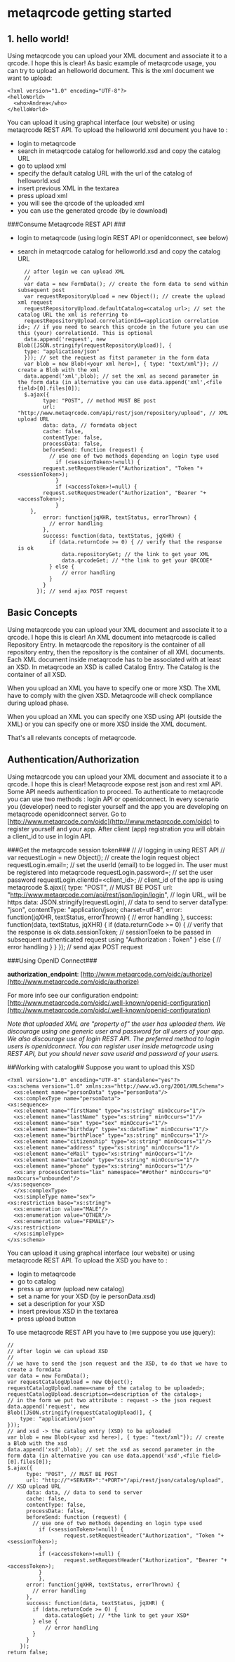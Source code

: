 # metaqrcode getting started

## 1. hello world! ##
Using metaqrcode you can upload your XML document and associate it to a qrcode. I hope this is clear!
As basic example of metaqrcode usage, you can try to upload an helloworld document.
This is the xml document we want to upload:
    
    <?xml version="1.0" encoding="UTF-8"?>
    <helloWorld>
      <who>Andrea</who>
    </helloWorld>
You can upload it using graphcal interface (our website) or using metaqrcode REST API.
To upload the helloworld xml document you have to :

- login to metaqrcode
- search in metaqrcode catalog for helloworld.xsd and copy the catalog URL
- go to uplaod xml
- specify the default catalog URL with the url of the catalog of helloworld.xsd
- insert previous XML in the textarea
- press upload xml
- you will see the qrcode of the uploaded xml
- you can use the generated qrcode (by ie download) 

###Consume Metaqrcode REST API ###
- login to metaqrcode (using login REST API or openidconnect, see below)
- search in metaqrcode catalog for helloworld.xsd and copy the catalog URL


	    // after login we can upload XML
    	//
    	var data = new FormData(); // create the form data to send within subsequent post
    	var requestRepositoryUpload = new Object(); // create the upload xml request 
    	requestRepositoryUpload.defaultCatalog=<catalog url>; // set the catalog URL the xml is referring to
    	requestRepositoryUpload.correlationId=<application correlation id>; // if you need to search this qrcode in the future you can use this (your) correlationId. This is optional
    	data.append('request', new Blob([JSON.stringify(requestRepositoryUpload)], {
    	type: "application/json"
    	})); // set the request as fitst parameter in the form data
    	var blob = new Blob(<your xml here>], { type: "text/xml"}); // create a Blob with the xml
    	data.append('xml',blob); // set the xml as second parameter in the form data (in alternative you can use data.append('xml',<file field>[0].files[0]);
    	$.ajax({
    		  type: "POST", // method MUST BE post
    		  url: "http://www.metaqrcode.com/api/rest/json/repository/upload", // XML upload URL
    		  data: data, // formdata object
    		  cache: false, 
    		  contentType: false, 
    		  processData: false,
    		  beforeSend: function (request) {
    			// use one of two methods depending on login type used
    			  if (<sessionToken>!=null) {
    		  request.setRequestHeader("Authorization", "Token "+<sessionToken>);
    			  }
    			  if (<accessToken>!=null) {
    		  request.setRequestHeader("Authorization", "Bearer "+<accessToken>);
    			  }
    	  },
    		  error: function(jqXHR, textStatus, errorThrown) {
    			// error handling 
    		  },
    		  success: function(data, textStatus, jqXHR) {
    			if (data.returnCode >= 0) { // verify that the response is ok
    				data.repositoryGet; // the link to get your XML
    				data.qrcodeGet; // *the link to get your QRCODE*   
    			} else {
    				// error handling 
    			}
    		  } 
    		}); // send ajax POST request
## Basic Concepts ##
Using metaqrcode you can upload your XML document and associate it to a qrcode. I hope this is clear!
An XML document into metaqrcode is called Repository Entry. In metaqrcode the repository is the container of all repository entry, then the repository is the container of all XML documents. 
Each XML document inside metaqrcode has to be associated with at least an XSD. 
In metaqrcode an XSD is called Catalog Entry. The Catalog is the container of all XSD.

When you upload an XML you have to specify one or more XSD. The XML have to comply with the given XSD. Metaqrcode will check compliance during upload phase.

When you upload an XML you can specify one XSD using API (outside the XML) or you can specify one or more XSD inside the XML document.

That's all relevants concepts of metaqrcode. 
## Authentication/Authorization ##
Using metaqrcode you can upload your XML document and associate it to a qrcode. I hope this is clear!
Metaqrcode expose rest json and rest xml API. Some API needs authentication to proceed.
To authenticate to metaqrcode you can use two methods : login API or openidconnect.
In every scenario you (developer) need to register yourself and the app you are developing on metaqrcode openidconnect server.
Go to [http://www.metaqrcode.com/oidc](http://www.metaqrcode.com/oidc) to register yourself and your app. After client (app) registration you will obtain a client_id to use in login API.

###Get the metaqrcode session token###
	// 
	// logging in using REST API
	//
	var requestLogin = new Object(); // create the login request object
	requestLogin.email=<the email address>; // set the userId (email) to be logged in. The user must be registered into metaqrcode
	requestLogin.password=<password>; // set the user password
	requestLogin.clientId=<client_id>; // client_id of the app is using metaqrcode
	$.ajax({
		  type: "POST", // MUST BE POST
		  url: "http://www.metaqrcode.com/api/rest/json/login/login", // login URL, will be https
		  data: JSON.stringify(requestLogin), // data to send to server
		  dataType: "json",
		  contentType: "application/json; charset=utf-8",
		  error: function(jqXHR, textStatus, errorThrown) {
			// error handling 
		  },
		  success: function(data, textStatus, jqXHR) {
			if (data.returnCode >= 0) { // verify that the response is ok
				data.sessionToken; // sessionToekn to be passed in subsequent authenticated request using "Authorization : Token"
			} else {
				// error handling 
			}
		  } 
		}); // send ajax POST request

###Using OpenID Connect###

**authorization_endpoint**: [http://www.metaqrcode.com/oidc/authorize](http://www.metaqrcode.com/oidc/authorize)

For more info see our configuration endpoint: [http://www.metaqrcode.com/oidc/.well-known/openid-configuration](http://www.metaqrcode.com/oidc/.well-known/openid-configuration)

*Note that uploaded XML are "property of" the user has uploaded them. We discourage using one generic user and password for all users of your app.
*We also discourage use of login REST API. The preferred method to login users is openidconnect.*
You can register user inside metaqrcode using REST API, but you should never save userid and password of your users.*

##Working with catalog##
Suppose you want to upload this XSD

    <?xml version="1.0" encoding="UTF-8" standalone="yes"?>
    <xs:schema version="1.0" xmlns:xs="http://www.w3.org/2001/XMLSchema">
      <xs:element name="personData" type="personData"/>
      <xs:complexType name="personData">
    <xs:sequence>
      <xs:element name="firstName" type="xs:string" minOccurs="1"/>
      <xs:element name="lastName" type="xs:string" minOccurs="1"/>
      <xs:element name="sex" type="sex" minOccurs="1"/>
      <xs:element name="birthday" type="xs:dateTime" minOccurs="1"/>
      <xs:element name="birthPlace" type="xs:string" minOccurs="1"/>
      <xs:element name="citizenship" type="xs:string" minOccurs="1"/>
      <xs:element name="address" type="xs:string" minOccurs="1"/>
      <xs:element name="eMail" type="xs:string" minOccurs="1"/>
      <xs:element name="taxCode" type="xs:string" minOccurs="1"/>
      <xs:element name="phone" type="xs:string" minOccurs="1"/>
      <xs:any processContents="lax" namespace="##other" minOccurs="0" maxOccurs="unbounded"/>
    </xs:sequence>
      </xs:complexType>
      <xs:simpleType name="sex">
    <xs:restriction base="xs:string">
      <xs:enumeration value="MALE"/>
      <xs:enumeration value="OTHER"/>
      <xs:enumeration value="FEMALE"/>
    </xs:restriction>
      </xs:simpleType>
    </xs:schema>

You can upload it using graphcal interface (our website) or using metaqrcode REST API.
To upload the XSD you have to : 

- login to metaqrcode
- go to catalog 
- press up arrow (upload new catalog)
- set a name for your XSD (by ie personData.xsd)
- set a description for your XSD
- insert previous XSD in the textarea
- press upload button

To use metaqrcode REST API you have to (we suppose you use jquery):

	//
	// after login we can upload XSD
	//
	// we have to send the json request and the XSD, to do that we have to create a formdata
	var data = new FormData();
	var requestCatalogUpload = new Object();
	requestCatalogUpload.name=<name of the catalog to be uploaded>;
	requestCatalogUpload.description=<description of the catalog>;
	// in the form we put two attribute : request -> the json request
	data.append('request', new Blob([JSON.stringify(requestCatalogUpload)], {
	    type: "application/json"
	}));
	// and xsd -> the catalog entry (XSD) to be uploaded
	var blob = new Blob(<your xsd here>], { type: "text/xml"}); // create a Blob with the xsd
	data.append('xsd',blob); // set the xsd as second parameter in the form data (in alternative you can use data.append('xsd',<file field>[0].files[0]);	
	$.ajax({
		  type: "POST", // MUST BE POST
		  url: "http://"+SERVER+":"+PORT+"/api/rest/json/catalog/upload", // XSD upload URL
		  data: data, // data to send to server
		  cache: false,
		  contentType: false,
		  processData: false,
		  beforeSend: function (request) {
			// use one of two methods depending on login type used
			  if (<sessionToken>!=null) {
		              request.setRequestHeader("Authorization", "Token "+<sessionToken>);
			  }
			  if (<accessToken>!=null) {
		              request.setRequestHeader("Authorization", "Bearer "+<accessToken>);
			  }
	          },
		  error: function(jqXHR, textStatus, errorThrown) {
			// error handling 
		  },
		  success: function(data, textStatus, jqXHR) {
			if (data.returnCode >= 0) {
				data.catalogGet; // *the link to get your XSD*
			} else {
				// error handling 
			}
		  } 
		});
	return false;

